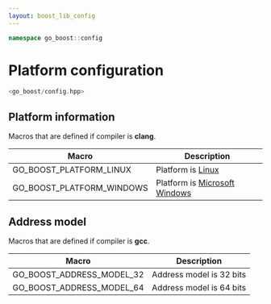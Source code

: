 ```yaml
---
layout: boost_lib_config
---
```


```c++
namespace go_boost::config
```

# Platform configuration

```c++
<go_boost/config.hpp>
```

## Platform information

Macros that are defined if compiler is **clang**.

Macro | Description
-|-
GO_BOOST_PLATFORM_LINUX | Platform is [Linux](https://en.wikipedia.org/wiki/Linux)
GO_BOOST_PLATFORM_WINDOWS | Platform is [Microsoft Windows](https://en.wikipedia.org/wiki/Microsoft_Windows)

## Address model

Macros that are defined if compiler is **gcc**.

Macro | Description
-|-
GO_BOOST_ADDRESS_MODEL_32 | Address model is 32 bits
GO_BOOST_ADDRESS_MODEL_64 | Address model is 64 bits
